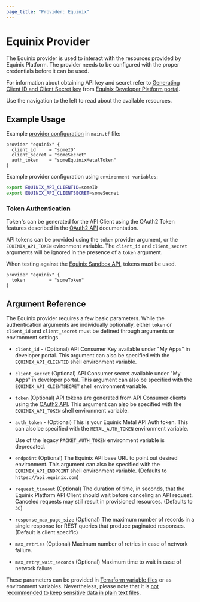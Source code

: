 ```yaml
---
page_title: "Provider: Equinix"
---
```


# Equinix Provider

The Equinix provider is used to interact with the resources provided by Equinix Platform.
The provider needs to be configured with the proper credentials before
it can be used.

For information about obtaining API key and secret refer to
[Generating Client ID and Client Secret key](https://developer.equinix.com/docs/ecx-getting-started#generating-client-id-and-client-secret-key)
from [Equinix Developer Platform portal](https://developer.equinix.com).

Use the navigation to the left to read about the available resources.

## Example Usage

Example [provider configuration](https://www.terraform.io/docs/configuration/providers.html)
in `main.tf` file:

```hcl
provider "equinix" {
  client_id     = "someID"
  client_secret = "someSecret"
  auth_token    = "someEquinixMetalToken"
}
```

Example provider configuration using `environment variables`:

```sh
export EQUINIX_API_CLIENTID=someID
export EQUINIX_API_CLIENTSECRET=someSecret
```

### Token Authentication

Token's can be generated for the API Client using the OAuth2 Token features described in the
[OAuth2 API](https://developer.equinix.com/catalog/accesstokenv1#operation/GetOAuth2AccessToken) documentation.

API tokens can be provided using the `token` provider argument, or the `EQUINIX_API_TOKEN` evironment variable.
The `client_id` and `client_secret` arguments will be ignored in the presence of a `token` argument.

When testing against the [Equinix Sandbox API](https://developer.equinix.com/environment/sandbox), tokens must be used.

```hcl
provider "equinix" {
  token         = "someToken"
}
```

## Argument Reference

The Equinix provider requires a few basic parameters. While the authentication arguments are
individually optionally, either `token` or `client_id` and `client_secret` must be defined
through arguments or environment settings.

- `client_id` - (Optional) API Consumer Key available under "My Apps" in
  developer portal. This argument can also be specified with the
  `EQUINIX_API_CLIENTID` shell environment variable.

- `client_secret` (Optional) API Consumer secret available under "My Apps" in
  developer portal. This argument can also be specified with the
  `EQUINIX_API_CLIENTSECRET` shell environment variable.

- `token` (Optional) API tokens are generated from API Consumer clients using
  the [OAuth2
  API](https://developer.equinix.com/docs/ecx-getting-started#requesting-access-and-refresh-tokens).
  This argument can also be specified with the `EQUINIX_API_TOKEN` shell
  environment variable.

- `auth_token` - (Optional) This is your Equinix Metal API Auth token. This can
  also be specified with the `METAL_AUTH_TOKEN` environment variable.

  Use of the legacy `PACKET_AUTH_TOKEN` environment variable is deprecated.

- `endpoint` (Optional) The Equinix API base URL to point out desired environment.
   This argument can also be specified with the `EQUINIX_API_ENDPOINT`
   shell environment variable. (Defaults to `https://api.equinix.com`)

- `request_timeout` (Optional) The duration of time, in seconds, that the
  Equinix Platform API Client should wait before canceling an API request.
  Canceled requests may still result in provisioned resources. (Defaults to `30`)

- `response_max_page_size` (Optional) The maximum number of records in a single response
  for REST queries that produce paginated responses. (Default is client specific)

- `max_retries` (Optional) Maximum number of retries in case of network failure.

- `max_retry_wait_seconds` (Optional) Maximum time to wait in case of network failure.

These parameters can be provided in [Terraform variable
files](https://www.terraform.io/docs/configuration/variables.html#variable-definitions-tfvars-files)
or as environment variables. Nevertheless, please note that it is [not
recommended to keep sensitive data in plain text
files](https://www.terraform.io/docs/state/sensitive-data.html).
